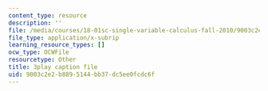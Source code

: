 ```yaml
---
content_type: resource
description: ''
file: /media/courses/18-01sc-single-variable-calculus-fall-2010/9003c2e2b8895144bb37dc5ee0fcdc6f_jBkXbAgMj6s.vtt
file_type: application/x-subrip
learning_resource_types: []
ocw_type: OCWFile
resourcetype: Other
title: 3play caption file
uid: 9003c2e2-b889-5144-bb37-dc5ee0fcdc6f
---
```

